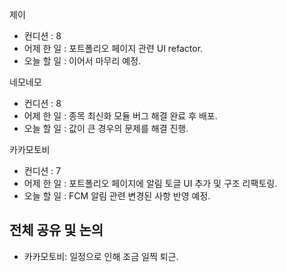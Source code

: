 
제이
- 컨디션 : 8
- 어제 한 일 : 포트폴리오 페이지 관련 UI refactor.
- 오늘 할 일 : 이어서 마무리 예정.

네모네모
- 컨디션 : 8
- 어제 한 일 : 종목 최신화 모듈 버그 해결 완료 후 배포.
- 오늘 할 일 : 값이 큰 경우의 문제를 해결 진행.

카카모토비
- 컨디션 : 7
- 어제 한 일 : 포트폴리오 페이지에 알림 토글 UI 추가 및 구조 리팩토링.
- 오늘 할 일 : FCM 알림 관련 변경된 사항 반영 예정.

## 전체 공유 및 논의
- 카카모토비: 일정으로 인해 조금 일찍 퇴근.
